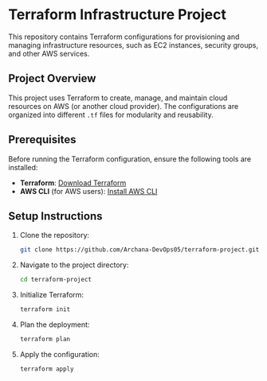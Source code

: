 
# Terraform Infrastructure Project

This repository contains Terraform configurations for provisioning and managing infrastructure resources, such as EC2 instances, security groups, and other AWS services.

## Project Overview

This project uses Terraform to create, manage, and maintain cloud resources on AWS (or another cloud provider). The configurations are organized into different `.tf` files for modularity and reusability.

## Prerequisites

Before running the Terraform configuration, ensure the following tools are installed:

- **Terraform**: [Download Terraform](https://www.terraform.io/downloads.html)
- **AWS CLI** (for AWS users): [Install AWS CLI](https://aws.amazon.com/cli/)

## Setup Instructions

1. Clone the repository:
   ```bash
   git clone https://github.com/Archana-DevOps05/terraform-project.git
   ```
2. Navigate to the project directory:
   ```bash
   cd terraform-project
   ```
3. Initialize Terraform:
   ```bash
   terraform init
   ```
4. Plan the deployment:
   ```bash
   terraform plan
   ```
5. Apply the configuration:
   ```bash
   terraform apply
   
